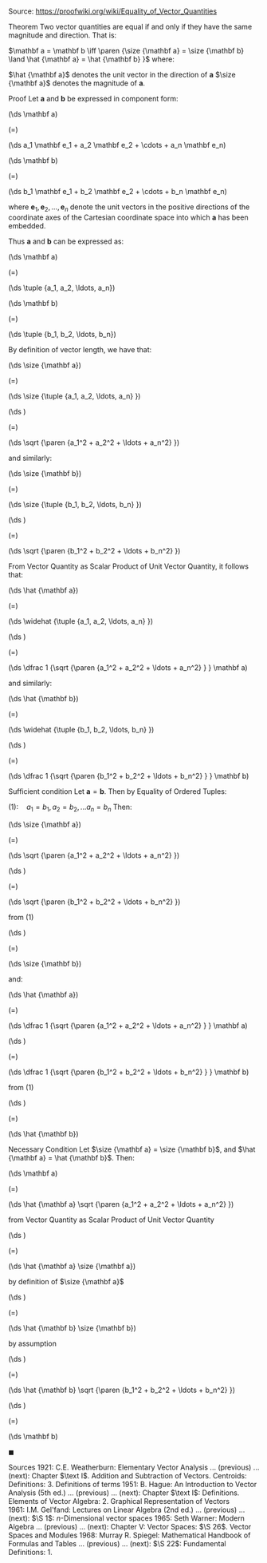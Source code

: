# 

Source: https://proofwiki.org/wiki/Equality_of_Vector_Quantities



Theorem
Two vector quantities are equal if and only if they have the same magnitude and direction.
That is:

$\mathbf a = \mathbf b \iff \paren {\size {\mathbf a} = \size {\mathbf b} \land \hat {\mathbf a} = \hat {\mathbf b} }$
where:

$\hat {\mathbf a}$ denotes the unit vector in the direction of $\mathbf a$
$\size {\mathbf a}$ denotes the magnitude of $\mathbf a$.


Proof
Let $\mathbf a$ and $\mathbf b$ be expressed in component form:














\(\ds \mathbf a\)

\(=\)







\(\ds a_1 \mathbf e_1 + a_2 \mathbf e_2 + \cdots + a_n \mathbf e_n\)




















\(\ds \mathbf b\)

\(=\)







\(\ds b_1 \mathbf e_1 + b_2 \mathbf e_2 + \cdots + b_n \mathbf e_n\)









where $\mathbf e_1, \mathbf e_2, \ldots, \mathbf e_n$ denote the unit vectors in the positive directions of the coordinate axes of the Cartesian coordinate space into which $\mathbf a$ has been embedded.

Thus $\mathbf a$ and $\mathbf b$ can be expressed as:














\(\ds \mathbf a\)

\(=\)







\(\ds \tuple {a_1, a_2, \ldots, a_n}\)




















\(\ds \mathbf b\)

\(=\)







\(\ds \tuple {b_1, b_2, \ldots, b_n}\)










By definition of vector length, we have that:














\(\ds \size {\mathbf a}\)

\(=\)







\(\ds \size {\tuple {a_1, a_2, \ldots, a_n} }\)




















\(\ds \)

\(=\)







\(\ds \sqrt {\paren {a_1^2 + a_2^2 + \ldots + a_n^2} }\)









and similarly:














\(\ds \size {\mathbf b}\)

\(=\)







\(\ds \size {\tuple {b_1, b_2, \ldots, b_n} }\)




















\(\ds \)

\(=\)







\(\ds \sqrt {\paren {b_1^2 + b_2^2 + \ldots + b_n^2} }\)










From Vector Quantity as Scalar Product of Unit Vector Quantity, it follows that:














\(\ds \hat {\mathbf a}\)

\(=\)







\(\ds \widehat {\tuple {a_1, a_2, \ldots, a_n} }\)




















\(\ds \)

\(=\)







\(\ds \dfrac 1 {\sqrt {\paren {a_1^2 + a_2^2 + \ldots + a_n^2} } } \mathbf a\)









and similarly:














\(\ds \hat {\mathbf b}\)

\(=\)







\(\ds \widehat {\tuple {b_1, b_2, \ldots, b_n} }\)




















\(\ds \)

\(=\)







\(\ds \dfrac 1 {\sqrt {\paren {b_1^2 + b_2^2 + \ldots + b_n^2} } } \mathbf b\)











Sufficient condition
Let $\mathbf a = \mathbf b$.
Then by Equality of Ordered Tuples:

$(1): \quad a_1 = b_1, a_2 = b_2, \ldots a_n = b_n$
Then:














\(\ds \size {\mathbf a}\)

\(=\)







\(\ds \sqrt {\paren {a_1^2 + a_2^2 + \ldots + a_n^2} }\)




















\(\ds \)

\(=\)







\(\ds \sqrt {\paren {b_1^2 + b_2^2 + \ldots + b_n^2} }\)





from $(1)$














\(\ds \)

\(=\)







\(\ds \size {\mathbf b}\)









and:














\(\ds \hat {\mathbf a}\)

\(=\)







\(\ds \dfrac 1 {\sqrt {\paren {a_1^2 + a_2^2 + \ldots + a_n^2} } } \mathbf a\)




















\(\ds \)

\(=\)







\(\ds \dfrac 1 {\sqrt {\paren {b_1^2 + b_2^2 + \ldots + b_n^2} } } \mathbf b\)





from $(1)$














\(\ds \)

\(=\)







\(\ds \hat {\mathbf b}\)











Necessary Condition
Let $\size {\mathbf a} = \size {\mathbf b}$, and $\hat {\mathbf a} = \hat {\mathbf b}$.
Then:














\(\ds \mathbf a\)

\(=\)







\(\ds \hat {\mathbf a} \sqrt {\paren {a_1^2 + a_2^2 + \ldots + a_n^2} }\)





from Vector Quantity as Scalar Product of Unit Vector Quantity














\(\ds \)

\(=\)







\(\ds \hat {\mathbf a} \size {\mathbf a}\)





by definition of $\size {\mathbf a}$














\(\ds \)

\(=\)







\(\ds \hat {\mathbf b} \size {\mathbf b}\)





by assumption














\(\ds \)

\(=\)







\(\ds \hat {\mathbf b} \sqrt {\paren {b_1^2 + b_2^2 + \ldots + b_n^2} }\)




















\(\ds \)

\(=\)







\(\ds \mathbf b\)









$\blacksquare$


Sources
1921: C.E. Weatherburn: Elementary Vector Analysis ... (previous) ... (next): Chapter $\text I$. Addition and Subtraction of Vectors. Centroids: Definitions: $3$. Definitions of terms
1951: B. Hague: An Introduction to Vector Analysis (5th ed.) ... (previous) ... (next): Chapter $\text I$: Definitions. Elements of Vector Algebra: $2$. Graphical Representation of Vectors
1961: I.M. Gel'fand: Lectures on Linear Algebra (2nd ed.) ... (previous) ... (next): $\S 1$: $n$-Dimensional vector spaces
1965: Seth Warner: Modern Algebra ... (previous) ... (next): Chapter $\text {V}$: Vector Spaces: $\S 26$. Vector Spaces and Modules
1968: Murray R. Spiegel: Mathematical Handbook of Formulas and Tables ... (previous) ... (next): $\S 22$: Fundamental Definitions: $1.$




